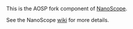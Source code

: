 This is the AOSP fork component of [NanoScope](https://github.com/uber/nanoscope).

See the NanoScope [wiki](https://github.com/uber/nanoscope/wiki) for more details.
